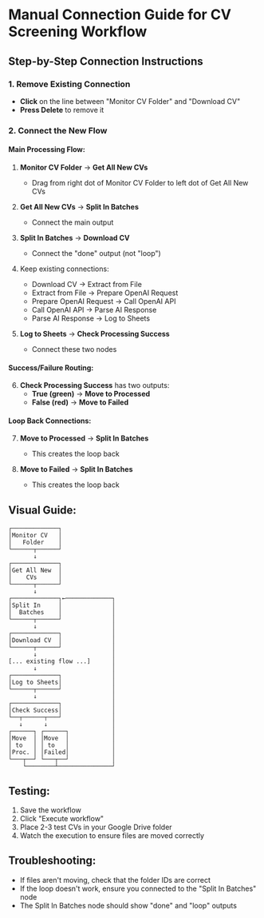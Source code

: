 # Manual Connection Guide for CV Screening Workflow

## Step-by-Step Connection Instructions

### 1. Remove Existing Connection
- **Click** on the line between "Monitor CV Folder" and "Download CV"
- **Press Delete** to remove it

### 2. Connect the New Flow

#### Main Processing Flow:
1. **Monitor CV Folder** → **Get All New CVs**
   - Drag from right dot of Monitor CV Folder to left dot of Get All New CVs

2. **Get All New CVs** → **Split In Batches**
   - Connect the main output

3. **Split In Batches** → **Download CV**
   - Connect the "done" output (not "loop")

4. Keep existing connections:
   - Download CV → Extract from File
   - Extract from File → Prepare OpenAI Request
   - Prepare OpenAI Request → Call OpenAI API
   - Call OpenAI API → Parse AI Response
   - Parse AI Response → Log to Sheets

5. **Log to Sheets** → **Check Processing Success**
   - Connect these two nodes

#### Success/Failure Routing:
6. **Check Processing Success** has two outputs:
   - **True (green)** → **Move to Processed**
   - **False (red)** → **Move to Failed**

#### Loop Back Connections:
7. **Move to Processed** → **Split In Batches**
   - This creates the loop back

8. **Move to Failed** → **Split In Batches**
   - This creates the loop back

## Visual Guide:
```
┌─────────────┐
│Monitor CV   │
│   Folder    │
└──────┬──────┘
       ↓
┌─────────────┐
│Get All New  │
│    CVs      │
└──────┬──────┘
       ↓
┌─────────────┐←─────────────┐
│Split In     │              │
│  Batches    │              │
└──────┬──────┘              │
       ↓                     │
┌─────────────┐              │
│Download CV  │              │
└──────┬──────┘              │
       ↓                     │
[... existing flow ...]      │
       ↓                     │
┌─────────────┐              │
│Log to Sheets│              │
└──────┬──────┘              │
       ↓                     │
┌─────────────┐              │
│Check Success│              │
└──┬──────┬───┘              │
   ↓      ↓                  │
┌──────┐ ┌──────┐            │
│Move  │ │Move  │            │
│ to   │ │ to   │            │
│Proc. │ │Failed│            │
└───┬──┘ └───┬──┘            │
    └────────┴───────────────┘
```

## Testing:
1. Save the workflow
2. Click "Execute workflow"
3. Place 2-3 test CVs in your Google Drive folder
4. Watch the execution to ensure files are moved correctly

## Troubleshooting:
- If files aren't moving, check that the folder IDs are correct
- If the loop doesn't work, ensure you connected to the "Split In Batches" node
- The Split In Batches node should show "done" and "loop" outputs
